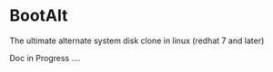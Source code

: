 # BootAlt

The ultimate alternate system disk clone in linux (redhat 7 and later)

Doc in Progress ....
